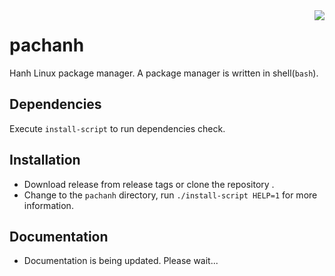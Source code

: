 <img src="https://avatars.githubusercontent.com/u/92290272?s=150&v=4" align=right href="https://hanh-linux.github.io/">

# pachanh
Hanh Linux package manager. A package manager is written in shell(`bash`).

## Dependencies
Execute `install-script` to run dependencies check.

## Installation
- Download release from release tags or clone the repository . 
- Change to the `pachanh` directory, run `./install-script HELP=1` for more information.

## Documentation 
- Documentation is being updated. Please wait... 
